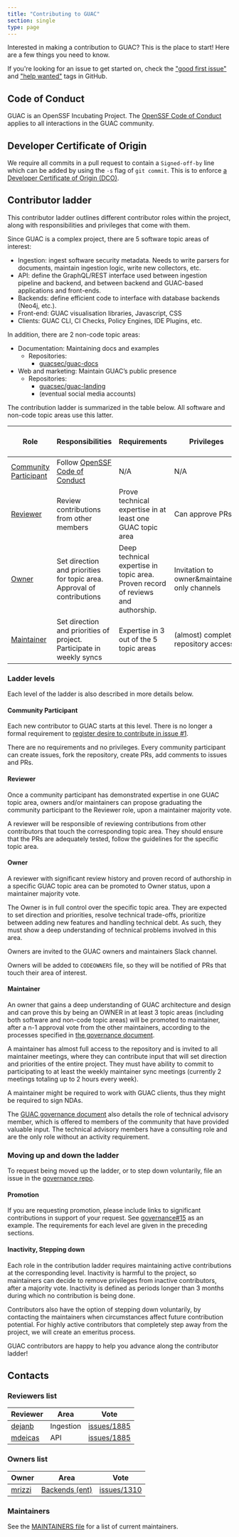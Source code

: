 ```yaml
---
title: "Contributing to GUAC"
section: single
type: page
---
```


Interested in making a contribution to GUAC?
This is the place to start!
Here are a few things you need to know.

If you're looking for an issue to get started on, check the ["good first issue"](https://github.com/search?q=user%3Aguacsec+label%3A%22good+first+issue%22++&type=Issues&ref=advsearch&l=&l=&state=open) and ["help wanted"](https://github.com/search?q=user%3Aguacsec+label%3A%22help+wanted%22++&type=Issues&ref=advsearch&l=&l=&state=open) tags in GitHub.

## Code of Conduct

GUAC is an OpenSSF Incubating Project.
The [OpenSSF Code of Conduct](https://openssf.org/community/code-of-conduct/) applies to all interactions in the GUAC community.

## Developer Certificate of Origin

We require all commits in a pull request to contain a `Signed-off-by` line which can be added by using the `-s` flag of `git commit`.
This is to enforce [a Developer Certificate of Origin (DCO)](https://wiki.linuxfoundation.org/dco).

## Contributor ladder

This contributor ladder outlines different contributor roles within the project, along with
responsibilities and privileges that come with them.

Since GUAC is a complex project, there are 5 software topic areas of interest:

- Ingestion: ingest software security metadata. Needs to write parsers for
  documents, maintain ingestion logic, write new collectors, etc.
- API: define the GraphQL/REST interface used between ingestion pipeline and
  backend, and between backend and GUAC-based applications and front-ends.
- Backends: define efficient code to interface with database backends (Neo4j,
  etc.).
- Front-end: GUAC visualisation libraries, Javascript, CSS
- Clients: GUAC CLI, CI Checks, Policy Engines, IDE Plugins, etc.

In addition, there are 2 non-code topic areas:

- Documentation: Maintaining docs and examples
    - Repositories:
        - [guacsec/guac-docs](https://github.com/guacsec/guac-docs)
- Web and marketing: Maintain GUAC’s public presence
    - Repositories:
        - [guacsec/guac-landing](https://github.com/guacsec/guac-landing)
        - (eventual social media accounts)

The contribution ladder is summarized in the table below.
All software and non-code topic areas use this latter.

| Role | Responsibilities | Requirements | Privileges | GitHub access level
| ---- | ---------------- | ------------ | ---------- | -------------------
| [Community Participant](#community-participant) | Follow [OpenSSF Code of Conduct](https://openssf.org/community/code-of-conduct/) | N/A | N/A | Read (default) 
| [Reviewer](#reviewer) | Review contributions from other members | Prove technical expertise in at least one GUAC topic area | Can approve PRs | Write 
| [Owner](#owner) | Set direction and priorities for topic area. Approval of contributions | Deep technical expertise in topic area. Proven record of reviews and authorship. | Invitation to owner&maintainers only channels | Write
| [Maintainer](#maintainer) | Set direction and priorities of project. Participate in weekly syncs | Expertise in 3 out of the 5 topic areas | (almost) complete repository access | Maintain            

### Ladder levels

Each level of the ladder is also described in more details below.

#### Community Participant

Each new contributor to GUAC starts at this level.
There is no longer a formal requirement to
[register desire to contribute in issue #1](https://github.com/guacsec/guac/issues/1).

There are no requirements and no privileges.
Every community participant can create issues, fork the repository, create PRs, add comments to issues and PRs.

#### Reviewer

Once a community participant has demonstrated expertise in one GUAC topic area, owners and/or maintainers can propose graduating the community participant to the Reviewer role, upon a maintainer majority vote.

A reviewer will be responsible of reviewing contributions from other contributors that touch the corresponding topic area.
They should ensure that the PRs are adequately tested, follow the guidelines for the specific topic area.

#### Owner

A reviewer with significant review history and proven record of authorship in a specific GUAC topic area can be promoted to Owner status, upon a maintainer majority vote.

The Owner is in full control over the specific topic area.
They are expected to set direction and priorities, resolve technical trade-offs, prioritize between adding new features and handling technical debt.
As such, they must show a deep understanding of technical problems involved in this area.

Owners are invited to the GUAC owners and maintainers Slack channel.

Owners will be added to `CODEOWNERS` file, so they will be notified of PRs that touch their area of interest.

#### Maintainer

An owner that gains a deep understanding of GUAC architecture and design and can prove this by being an OWNER in at least 3 topic areas (including both software and non-code topic areas) will be promoted to maintainer, after a n-1 approval vote from the other maintainers, according to
the processes specified in [the governance document](https://github.com/guacsec/guac/blob/main/GOVERNANCE.md).

A maintainer has almost full access to the repository and is invited to all maintainer meetings, where they can contribute input that will set direction and priorities of the entire project.
They must have ability to commit to participating to at least the weekly maintainer sync meetings (currently 2 meetings totaling up to 2 hours every week).

A maintainer might be required to work with GUAC clients, thus they might be required to sign NDAs.

The [GUAC governance document](https://github.com/guacsec/guac/blob/main/GOVERNANCE.md) also details the role of technical advisory member, which is offered to members of the community that
have provided valuable input.
The technical advisory members have a consulting role and are the only role without an activity requirement.

### Moving up and down the ladder

To request being moved up the ladder, or to step down voluntarily, file an issue in the [governance repo](https://github.com/guacsec/governance).

#### Promotion

If you are requesting promotion, please include links to significant contributions in support of your request.
See [governance#15](https://github.com/guacsec/governance/issues/15) as an example.
The requirements for each level are given in the preceding sections.

#### Inactivity, Stepping down

Each role in the contribution ladder requires maintaining active contributions at the corresponding level.
Inactivity is harmful to the project, so maintainers can decide to remove privileges from inactive contributors, after a majority vote.
Inactivity is defined as periods longer than 3 months during which no contribution is being done.

Contributors also have the option of stepping down voluntarily, by contacting the maintainers when circumstances affect future contribution potential.
For highly active contributors that completely step away from the project, we will create an emeritus process.

GUAC contributors are happy to help you advance along the contributor ladder!


## Contacts

### Reviewers list

| Reviewer | Area | Vote |
|-|-|-|
| [dejanb](https://github.com/dejanb) | Ingestion | [issues/1885](https://github.com/guacsec/guac/issues/1885) |
| [mdeicas](https://github.com/mdeicas) | API | [issues/1885](https://github.com/guacsec/guac/issues/1885) |


### Owners list

| Owner | Area | Vote |
|-|-|-|
| [mrizzi](https://github.com/mrizzi) | [Backends (ent)](https://github.com/guacsec/guac/tree/4012842fab5d738f9bebf03f0cb44fc7ce39438b/pkg/assembler/backends/ent) | [issues/1310](https://github.com/guacsec/guac/issues/1310) |


### Maintainers

See the [MAINTAINERS file](https://github.com/guacsec/guac/blob/main/MAINTAINERS) for a list of current maintainers.
